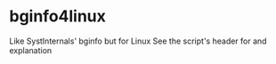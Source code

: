 # bginfo4linux
Like SystInternals' bginfo but for Linux
See the script's header for and explanation
